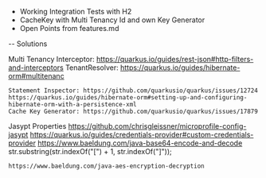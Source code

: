 - Working Integration Tests with H2
- CacheKey with Multi Tenancy Id and own Key Generator
- Open Points from features.md

-- Solutions

Multi Tenancy
    Interceptor: https://quarkus.io/guides/rest-json#http-filters-and-interceptors
    TenantResolver: https://quarkus.io/guides/hibernate-orm#multitenanc

    Statement Inspector: https://github.com/quarkusio/quarkus/issues/12724
    https://quarkus.io/guides/hibernate-orm#setting-up-and-configuring-hibernate-orm-with-a-persistence-xml
	Cache Key Generator: https://github.com/quarkusio/quarkus/issues/17879

Jasypt Properties
    https://github.com/chrisgleissner/microprofile-config-jasypt
    https://quarkus.io/guides/credentials-provider#custom-credentials-provider
    https://www.baeldung.com/java-base64-encode-and-decode
    str.substring(str.indexOf("[") + 1, str.indexOf("]"));

    https://www.baeldung.com/java-aes-encryption-decryption

